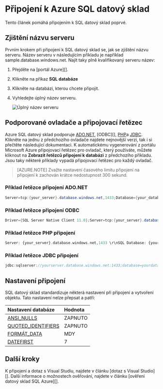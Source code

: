 <properties
   pageTitle="Připojení k Azure SQL datový sklad | Microsoft Azure"
   description="Jak najít serveru název a připojovací řetězec pro vaše k datový sklad SQL Azure"
   services="sql-data-warehouse"
   documentationCenter="NA"
   authors="sonyam"
   manager="barbkess"
   editor=""/>

<tags
   ms.service="sql-data-warehouse"
   ms.devlang="NA"
   ms.topic="get-started-article"
   ms.tgt_pltfrm="NA"
   ms.workload="data-services"
   ms.date="09/26/2016"
   ms.author="sonyama;barbkess"/>

# <a name="connect-to-azure-sql-data-warehouse"></a>Připojení k Azure SQL datový sklad

Tento článek pomáhá připojením k SQL datový sklad poprvé.

## <a name="find-your-server-name"></a>Zjištění názvu serveru

Prvním krokem při připojení k SQL datový sklad se, jak se zjištění názvu serveru.  Název serveru v následujícím příkladu je například sample.database.windows.net. Najít taky plně kvalifikovaný serveru název:

1. Přejděte na [portál Azure][].
2. Klikněte na příkaz **SQL databáze** 
3. Klikněte na databázi, kterou chcete připojit.
4. Vyhledejte úplný název serveru.

    ![Úplný název serveru][1]

## <a name="supported-drivers-and-connection-strings"></a>Podporované ovladače a připojovací řetězec

Azure SQL datový sklad podporuje [ADO.NET][], [ODBC][], [PHP][]a [JDBC][]. Klikněte na jednu z předchozího ovladače najdete nejnovější verzi, tak i si přečtěte následující dokumentaci. K automatickému vygenerování z portálu Microsoft Azure připojovací řetězec pro ovladač, který používáte, můžete kliknout na **Zobrazit řetězců připojení k databázi** z předchozího příkladu.  Jsou taky některé příklady vypadá připojovací řetězec pro každý ovladač.

> [AZURE.NOTE] Zvažte nastavení časového limitu připojení na připojení k zachován krátce nedostupnost 300 sekund.

### <a name="adonet-connection-string-example"></a>Příklad řetězce připojení ADO.NET

```C#
Server=tcp:{your_server}.database.windows.net,1433;Database={your_database};User ID={your_user_name};Password={your_password_here};Encrypt=True;TrustServerCertificate=False;Connection Timeout=30;
```

### <a name="odbc-connection-string-example"></a>Příklad řetězce připojení ODBC

```C#
Driver={SQL Server Native Client 11.0};Server=tcp:{your_server}.database.windows.net,1433;Database={your_database};Uid={your_user_name};Pwd={your_password_here};Encrypt=yes;TrustServerCertificate=no;Connection Timeout=30;
```

### <a name="php-connection-string-example"></a>Příklad řetězce PHP připojení

```PHP
Server: {your_server}.database.windows.net,1433 \r\nSQL Database: {your_database}\r\nUser Name: {your_user_name}\r\n\r\nPHP Data Objects(PDO) Sample Code:\r\n\r\ntry {\r\n   $conn = new PDO ( \"sqlsrv:server = tcp:{your_server}.database.windows.net,1433; Database = {your_database}\", \"{your_user_name}\", \"{your_password_here}\");\r\n    $conn->setAttribute( PDO::ATTR_ERRMODE, PDO::ERRMODE_EXCEPTION );\r\n}\r\ncatch ( PDOException $e ) {\r\n   print( \"Error connecting to SQL Server.\" );\r\n   die(print_r($e));\r\n}\r\n\rSQL Server Extension Sample Code:\r\n\r\n$connectionInfo = array(\"UID\" => \"{your_user_name}\", \"pwd\" => \"{your_password_here}\", \"Database\" => \"{your_database}\", \"LoginTimeout\" => 30, \"Encrypt\" => 1, \"TrustServerCertificate\" => 0);\r\n$serverName = \"tcp:{your_server}.database.windows.net,1433\";\r\n$conn = sqlsrv_connect($serverName, $connectionInfo);
```

### <a name="jdbc-connection-string-example"></a>Příklad řetězce JDBC připojení

```Java
jdbc:sqlserver://yourserver.database.windows.net:1433;database=yourdatabase;user={your_user_name};password={your_password_here};encrypt=true;trustServerCertificate=false;hostNameInCertificate=*.database.windows.net;loginTimeout=30;
```

## <a name="connection-settings"></a>Nastavení připojení

SQL datový sklad standardizuje některá nastavení při připojení a vytvoření objektu. Tato nastavení nelze přepsat a patří:

| Nastavení databáze       | Hodnota                        |
| :--------------------- | :--------------------------- |
| [ANSI_NULLS][]         | ZAPNUTO                           |
| [QUOTED_IDENTIFIERS][] | ZAPNUTO                           |
| [FORMÁT_DATA][]         | MDY                          |
| [DATEFIRST][]          | 7                            |

## <a name="next-steps"></a>Další kroky

K připojení a dotaz s Visual Studiu, najdete v článku [dotaz s Visual Studio][]. Další informace o možnostech ověřování, najdete v článku [ověření datový sklad SQL Azure][].

<!--Articles-->
[Dotaz se Visual Studio]: ./sql-data-warehouse-query-visual-studio.md
[Ověřování datový sklad Azure SQL]: ./sql-data-warehouse-authentication.md

<!--MSDN references-->
[ADO.NET]: https://msdn.microsoft.com/library/e80y5yhx(v=vs.110).aspx
[ROZHRANÍ ODBC]: https://msdn.microsoft.com/library/jj730314.aspx
[PHP]: https://msdn.microsoft.com/library/cc296172.aspx?f=255&MSPPError=-2147217396
[JDBC]: https://msdn.microsoft.com/library/mt484311(v=sql.110).aspx
[ANSI_NULLS]: https://msdn.microsoft.com/library/ms188048.aspx
[QUOTED_IDENTIFIERS]: https://msdn.microsoft.com/library/ms174393.aspx
[FORMÁT_DATA]: https://msdn.microsoft.com/library/ms189491.aspx
[DATEFIRST]: https://msdn.microsoft.com/library/ms181598.aspx

<!--Other-->
[Azure portálu]: https://portal.azure.com

<!--Image references-->
[1]: media/sql-data-warehouse-connect-overview/get-server-name.png



